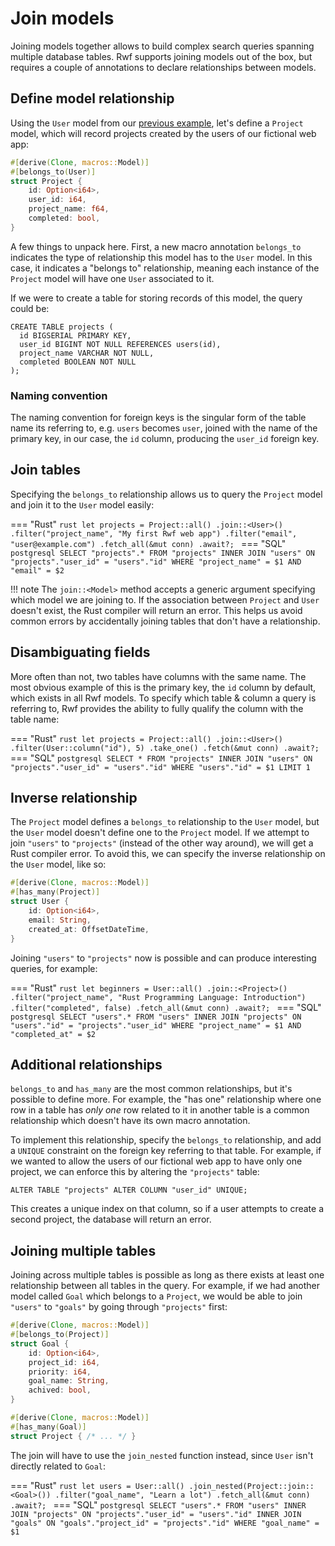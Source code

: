 # Join models

Joining models together allows to build complex search queries spanning multiple database tables. Rwf supports joining
models out of the box, but requires a couple of annotations to declare relationships between models.

## Define model relationship

Using the `User` model from our [previous example](index.md), let's define a `Project` model, which will record projects created by the users of our
fictional web app:

```rust
#[derive(Clone, macros::Model)]
#[belongs_to(User)]
struct Project {
    id: Option<i64>,
    user_id: i64,
    project_name: f64,
    completed: bool,
}
```

A few things to unpack here. First, a new macro annotation `belongs_to` indicates the type of relationship this model has to the `User` model.
In this case, it indicates a "belongs to" relationship, meaning each instance of the `Project` model will have one `User` associated to it.

If we were to create a table for storing records of this model, the query could be:

```postgresql
CREATE TABLE projects (
  id BIGSERIAL PRIMARY KEY,
  user_id BIGINT NOT NULL REFERENCES users(id),
  project_name VARCHAR NOT NULL,
  completed BOOLEAN NOT NULL
);
```

### Naming convention

The naming convention for foreign keys is the singular form of the table name its referring to, e.g. `users` becomes `user`, joined with the name of the primary key,
in our case, the `id` column, producing the `user_id` foreign key.

## Join tables

Specifying the `belongs_to` relationship allows us to query the `Project` model and join it to the `User` model easily:

=== "Rust"
    ```rust
    let projects = Project::all()
      .join::<User>()
      .filter("project_name", "My first Rwf web app")
      .filter("email", "user@example.com")
      .fetch_all(&mut conn)
      .await?;
    ```
=== "SQL"
    ```postgresql
    SELECT "projects".* FROM "projects"
    INNER JOIN "users" ON "projects"."user_id" = "users"."id"
    WHERE "project_name" = $1 AND "email" = $2
    ```

!!! note
    The `join::<Model>` method accepts a generic argument specifying which model we are joining to. If the association between `Project` and `User` doesn't
    exist, the Rust compiler will return an error. This helps us avoid common errors by accidentally joining tables that don't have a relationship.

## Disambiguating fields

More often than not, two tables have columns with the same name. The most obvious example of this is the primary key, the `id` column by default, which
exists in all Rwf models. To specify which table & column a query is referring to, Rwf provides the ability to fully qualify the column with the table name:

=== "Rust"
    ```rust
    let projects = Project::all()
      .join::<User>()
      .filter(User::column("id"), 5)
      .take_one()
      .fetch(&mut conn)
      .await?;
    ```
=== "SQL"
    ```postgresql
    SELECT * FROM "projects"
    INNER JOIN "users" ON "projects"."user_id" = "users"."id"
    WHERE "users"."id" = $1
    LIMIT 1
    ```


## Inverse relationship

The `Project` model defines a `belongs_to` relationship to the `User` model, but the `User` model doesn't define one to the `Project` model. If we
attempt to join `"users"` to `"projects"` (instead of the other way around), we will get a Rust compiler error. To avoid this, we can specify
the inverse relationship on the `User` model, like so:

```rust
#[derive(Clone, macros::Model)]
#[has_many(Project)]
struct User {
    id: Option<i64>,
    email: String,
    created_at: OffsetDateTime,
}
```

Joining `"users"` to `"projects"` now is possible and can produce interesting queries, for example:

=== "Rust"
    ```rust
    let beginners = User::all()
      .join::<Project>()
      .filter("project_name", "Rust Programming Language: Introduction")
      .filter("completed", false)
      .fetch_all(&mut conn)
      .await?;
    ```
=== "SQL"
    ```postgresql
    SELECT "users".* FROM "users"
    INNER JOIN "projects" ON "users"."id" = "projects"."user_id"
    WHERE "project_name" = $1 AND "completed_at" = $2
    ```

## Additional relationships

`belongs_to` and `has_many` are the most common relationships, but it's possible to define more. For example, the "has one" relationship where one
row in a table has _only one_ row related to it in another table is a common relationship which doesn't have its own macro annotation.

To implement this relationship, specify the `belongs_to` relationship, and add a `UNIQUE` constraint on the foreign key referring to that table. For example,
if we wanted to allow the users of our fictional web app to have only one project, we can enforce this by altering the `"projects"` table:

```postgresql
ALTER TABLE "projects" ALTER COLUMN "user_id" UNIQUE;
```

This creates a unique index on that column, so if a user attempts to create a second project, the database will return an error.

## Joining multiple tables

Joining across multiple tables is possible as long as there exists at least one relationship between all tables in the query. For example,
if we had another model called `Goal` which belongs to a `Project`, we would be able to join `"users"` to `"goals"` by going through `"projects"` first:

```rust
#[derive(Clone, macros::Model)]
#[belongs_to(Project)]
struct Goal {
    id: Option<i64>,
    project_id: i64,
    priority: i64,
    goal_name: String,
    achived: bool,
}

#[derive(Clone, macros::Model)]
#[has_many(Goal)]
struct Project { /* ... */ }
```

The join will have to use the `join_nested` function instead, since `User` isn't directly related to `Goal`:

=== "Rust"
    ```rust
    let users = User::all()
        .join_nested(Project::join::<Goal>())
        .filter("goal_name", "Learn a lot")
        .fetch_all(&mut conn)
        .await?;
    ```
=== "SQL"
    ```postgresql
    SELECT "users".* FROM "users"
    INNER JOIN "projects" ON "projects"."user_id" = "users"."id"
    INNER JOIN "goals" ON "goals"."project_id" = "projects"."id"
    WHERE "goal_name" = $1
    ```
